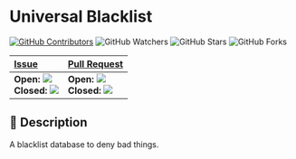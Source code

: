 # Universal Blacklist

[![GitHub Contributors](https://img.shields.io/github/contributors/hugoalh/UniversalBlacklist?logo=github&logoColor=ffffff&style=flat-square)](https://github.com/hugoalh/UniversalBlacklist/graphs/contributors)
![GitHub Watchers](https://img.shields.io/github/watchers/hugoalh/UniversalBlacklist?logo=github&logoColor=ffffff&style=flat-square)
![GitHub Stars](https://img.shields.io/github/stars/hugoalh/UniversalBlacklist?logo=github&logoColor=ffffff&style=flat-square)
![GitHub Forks](https://img.shields.io/github/forks/hugoalh/UniversalBlacklist?logo=github&logoColor=ffffff&style=flat-square)

| **[Issue](https://github.com/hugoalh/UniversalBlacklist/issues?q=is%3Aissue)** | **[Pull Request](https://github.com/hugoalh/UniversalBlacklist/pulls?q=is%3Apr)** |
|:----|:----|
| **Open:** ![](https://img.shields.io/github/issues-raw/hugoalh/UniversalBlacklist?style=flat-square&color=000000&label=%20)<br />**Closed:** ![](https://img.shields.io/github/issues-closed-raw/hugoalh/UniversalBlacklist?style=flat-square&color=000000&label=%20) | **Open:** ![](https://img.shields.io/github/issues-pr-raw/hugoalh/UniversalBlacklist?style=flat-square&color=000000&label=%20)<br />**Closed:** ![](https://img.shields.io/github/issues-pr-closed-raw/hugoalh/UniversalBlacklist?style=flat-square&color=000000&label=%20) |

## 📜 Description

A blacklist database to deny bad things.
